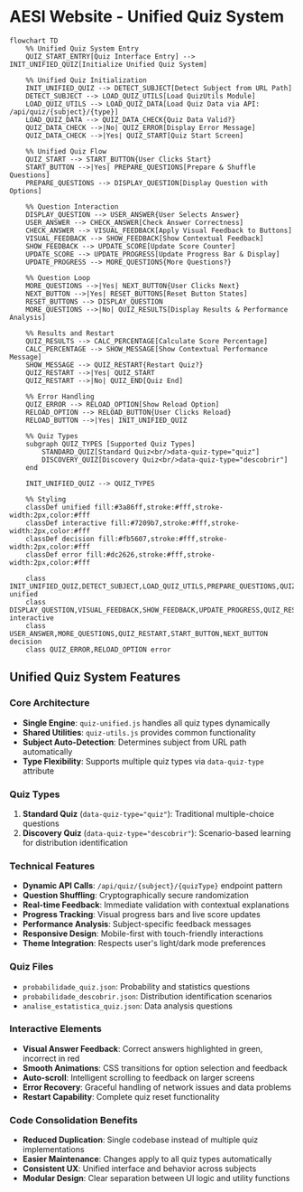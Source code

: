 # AESI Website - Unified Quiz System

```mermaid
flowchart TD
    %% Unified Quiz System Entry
    QUIZ_START_ENTRY[Quiz Interface Entry] --> INIT_UNIFIED_QUIZ[Initialize Unified Quiz System]
    
    %% Unified Quiz Initialization
    INIT_UNIFIED_QUIZ --> DETECT_SUBJECT[Detect Subject from URL Path]
    DETECT_SUBJECT --> LOAD_QUIZ_UTILS[Load QuizUtils Module]
    LOAD_QUIZ_UTILS --> LOAD_QUIZ_DATA[Load Quiz Data via API: /api/quiz/{subject}/{type}]
    LOAD_QUIZ_DATA --> QUIZ_DATA_CHECK{Quiz Data Valid?}
    QUIZ_DATA_CHECK -->|No| QUIZ_ERROR[Display Error Message]
    QUIZ_DATA_CHECK -->|Yes| QUIZ_START[Quiz Start Screen]
    
    %% Unified Quiz Flow
    QUIZ_START --> START_BUTTON{User Clicks Start}
    START_BUTTON -->|Yes| PREPARE_QUESTIONS[Prepare & Shuffle Questions]
    PREPARE_QUESTIONS --> DISPLAY_QUESTION[Display Question with Options]
    
    %% Question Interaction
    DISPLAY_QUESTION --> USER_ANSWER{User Selects Answer}
    USER_ANSWER --> CHECK_ANSWER[Check Answer Correctness]
    CHECK_ANSWER --> VISUAL_FEEDBACK[Apply Visual Feedback to Buttons]
    VISUAL_FEEDBACK --> SHOW_FEEDBACK[Show Contextual Feedback]
    SHOW_FEEDBACK --> UPDATE_SCORE[Update Score Counter]
    UPDATE_SCORE --> UPDATE_PROGRESS[Update Progress Bar & Display]
    UPDATE_PROGRESS --> MORE_QUESTIONS{More Questions?}
    
    %% Question Loop
    MORE_QUESTIONS -->|Yes| NEXT_BUTTON{User Clicks Next}
    NEXT_BUTTON -->|Yes| RESET_BUTTONS[Reset Button States]
    RESET_BUTTONS --> DISPLAY_QUESTION
    MORE_QUESTIONS -->|No| QUIZ_RESULTS[Display Results & Performance Analysis]
    
    %% Results and Restart
    QUIZ_RESULTS --> CALC_PERCENTAGE[Calculate Score Percentage]
    CALC_PERCENTAGE --> SHOW_MESSAGE[Show Contextual Performance Message]
    SHOW_MESSAGE --> QUIZ_RESTART{Restart Quiz?}
    QUIZ_RESTART -->|Yes| QUIZ_START
    QUIZ_RESTART -->|No| QUIZ_END[Quiz End]
    
    %% Error Handling
    QUIZ_ERROR --> RELOAD_OPTION[Show Reload Option]
    RELOAD_OPTION --> RELOAD_BUTTON{User Clicks Reload}
    RELOAD_BUTTON -->|Yes| INIT_UNIFIED_QUIZ
    
    %% Quiz Types
    subgraph QUIZ_TYPES [Supported Quiz Types]
        STANDARD_QUIZ[Standard Quiz<br/>data-quiz-type="quiz"]
        DISCOVERY_QUIZ[Discovery Quiz<br/>data-quiz-type="descobrir"]
    end
    
    INIT_UNIFIED_QUIZ --> QUIZ_TYPES
    
    %% Styling
    classDef unified fill:#3a86ff,stroke:#fff,stroke-width:2px,color:#fff
    classDef interactive fill:#7209b7,stroke:#fff,stroke-width:2px,color:#fff
    classDef decision fill:#fb5607,stroke:#fff,stroke-width:2px,color:#fff
    classDef error fill:#dc2626,stroke:#fff,stroke-width:2px,color:#fff
    
    class INIT_UNIFIED_QUIZ,DETECT_SUBJECT,LOAD_QUIZ_UTILS,PREPARE_QUESTIONS,QUIZ_START unified
    class DISPLAY_QUESTION,VISUAL_FEEDBACK,SHOW_FEEDBACK,UPDATE_PROGRESS,QUIZ_RESULTS interactive
    class USER_ANSWER,MORE_QUESTIONS,QUIZ_RESTART,START_BUTTON,NEXT_BUTTON decision
    class QUIZ_ERROR,RELOAD_OPTION error
```

## Unified Quiz System Features

### Core Architecture
- **Single Engine**: `quiz-unified.js` handles all quiz types dynamically
- **Shared Utilities**: `quiz-utils.js` provides common functionality
- **Subject Auto-Detection**: Determines subject from URL path automatically
- **Type Flexibility**: Supports multiple quiz types via `data-quiz-type` attribute

### Quiz Types
1. **Standard Quiz** (`data-quiz-type="quiz"`): Traditional multiple-choice questions
2. **Discovery Quiz** (`data-quiz-type="descobrir"`): Scenario-based learning for distribution identification

### Technical Features
- **Dynamic API Calls**: `/api/quiz/{subject}/{quizType}` endpoint pattern
- **Question Shuffling**: Cryptographically secure randomization
- **Real-time Feedback**: Immediate validation with contextual explanations
- **Progress Tracking**: Visual progress bars and live score updates
- **Performance Analysis**: Subject-specific feedback messages
- **Responsive Design**: Mobile-first with touch-friendly interactions
- **Theme Integration**: Respects user's light/dark mode preferences

### Quiz Files
- `probabilidade_quiz.json`: Probability and statistics questions
- `probabilidade_descobrir.json`: Distribution identification scenarios
- `analise_estatistica_quiz.json`: Data analysis questions

### Interactive Elements
- **Visual Answer Feedback**: Correct answers highlighted in green, incorrect in red
- **Smooth Animations**: CSS transitions for option selection and feedback
- **Auto-scroll**: Intelligent scrolling to feedback on larger screens
- **Error Recovery**: Graceful handling of network issues and data problems
- **Restart Capability**: Complete quiz reset functionality

### Code Consolidation Benefits
- **Reduced Duplication**: Single codebase instead of multiple quiz implementations
- **Easier Maintenance**: Changes apply to all quiz types automatically
- **Consistent UX**: Unified interface and behavior across subjects
- **Modular Design**: Clear separation between UI logic and utility functions
